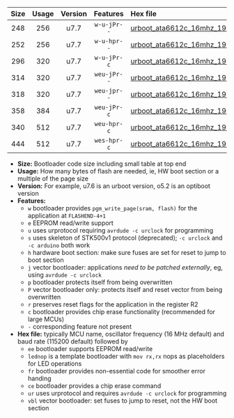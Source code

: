 |Size|Usage|Version|Features|Hex file|
|:-:|:-:|:-:|:-:|:--|
|248|256|u7.7|`w-u-jPr--`|[urboot_ata6612c_16mhz_19200bps_lednop_ur_vbl.hex](https://raw.githubusercontent.com/stefanrueger/urboot.hex/main/mcus/ata6612c/fcpu_16mhz/19200_bps/urboot_ata6612c_16mhz_19200bps_lednop_ur_vbl.hex)|
|252|256|u7.7|`w-u-hpr--`|[urboot_ata6612c_16mhz_19200bps_lednop_fr_ur.hex](https://raw.githubusercontent.com/stefanrueger/urboot.hex/main/mcus/ata6612c/fcpu_16mhz/19200_bps/urboot_ata6612c_16mhz_19200bps_lednop_fr_ur.hex)|
|296|320|u7.7|`w-u-jPr-c`|[urboot_ata6612c_16mhz_19200bps_lednop_fr_ce_ur_vbl.hex](https://raw.githubusercontent.com/stefanrueger/urboot.hex/main/mcus/ata6612c/fcpu_16mhz/19200_bps/urboot_ata6612c_16mhz_19200bps_lednop_fr_ce_ur_vbl.hex)|
|314|320|u7.7|`weu-jPr--`|[urboot_ata6612c_16mhz_19200bps_ee_lednop_ur_vbl.hex](https://raw.githubusercontent.com/stefanrueger/urboot.hex/main/mcus/ata6612c/fcpu_16mhz/19200_bps/urboot_ata6612c_16mhz_19200bps_ee_lednop_ur_vbl.hex)|
|318|320|u7.7|`weu-jpr--`|[urboot_ata6612c_16mhz_19200bps_ee_lednop_fr_ur_vbl.hex](https://raw.githubusercontent.com/stefanrueger/urboot.hex/main/mcus/ata6612c/fcpu_16mhz/19200_bps/urboot_ata6612c_16mhz_19200bps_ee_lednop_fr_ur_vbl.hex)|
|358|384|u7.7|`weu-jPr-c`|[urboot_ata6612c_16mhz_19200bps_ee_lednop_fr_ce_ur_vbl.hex](https://raw.githubusercontent.com/stefanrueger/urboot.hex/main/mcus/ata6612c/fcpu_16mhz/19200_bps/urboot_ata6612c_16mhz_19200bps_ee_lednop_fr_ce_ur_vbl.hex)|
|340|512|u7.7|`weu-hpr-c`|[urboot_ata6612c_16mhz_19200bps_ee_lednop_fr_ce_ur.hex](https://raw.githubusercontent.com/stefanrueger/urboot.hex/main/mcus/ata6612c/fcpu_16mhz/19200_bps/urboot_ata6612c_16mhz_19200bps_ee_lednop_fr_ce_ur.hex)|
|444|512|u7.7|`wes-hpr-c`|[urboot_ata6612c_16mhz_19200bps_ee_lednop_fr_ce.hex](https://raw.githubusercontent.com/stefanrueger/urboot.hex/main/mcus/ata6612c/fcpu_16mhz/19200_bps/urboot_ata6612c_16mhz_19200bps_ee_lednop_fr_ce.hex)|

- **Size:** Bootloader code size including small table at top end
- **Usage:** How many bytes of flash are needed, ie, HW boot section or a multiple of the page size
- **Version:** For example, u7.6 is an urboot version, o5.2 is an optiboot version
- **Features:**
  + `w` bootloader provides `pgm_write_page(sram, flash)` for the application at `FLASHEND-4+1`
  + `e` EEPROM read/write support
  + `u` uses urprotocol requiring `avrdude -c urclock` for programming
  + `s` uses skeleton of STK500v1 protocol (deprecated); `-c urclock` and `-c arduino` both work
  + `h` hardware boot section: make sure fuses are set for reset to jump to boot section
  + `j` vector bootloader: applications *need to be patched externally*, eg, using `avrdude -c urclock`
  + `p` bootloader protects itself from being overwritten
  + `P` vector bootloader only: protects itself and reset vector from being overwritten
  + `r` preserves reset flags for the application in the register R2
  + `c` bootloader provides chip erase functionality (recommended for large MCUs)
  + `-` corresponding feature not present
- **Hex file:** typically MCU name, oscillator frequency (16 MHz default) and baud rate (115200 default) followed by
  + `ee` bootloader supports EEPROM read/write
  + `lednop` is a template bootloader with `mov rx,rx` nops as placeholders for LED operations
  + `fr` bootloader provides non-essential code for smoother error handing
  + `ce` bootloader provides a chip erase command
  + `ur` uses urprotocol and requires `avrdude -c urclock` for programming
  + `vbl` vector bootloader: set fuses to jump to reset, not the HW boot section
